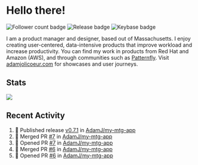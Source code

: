 # Hello there!

![Follower count badge](https://img.shields.io/github/followers/adamj?style=for-the-badge&logo=GitHub&logoColor=%23fff&link=https%3A%2F%2Fwww.github.com%2Fadamj)
![Release badge](https://img.shields.io/github/v/release/adamj/adamj?style=for-the-badge&logo=GitHub&logoColor=%23fff)
![Keybase badge](https://img.shields.io/keybase/pgp/mindreeper2420?style=for-the-badge&logo=keybase&logoColor=%23fff)

I am a product manager and designer, based out of Massachusetts. I enjoy creating user-centered, data-intensive products that improve workload and increase productivity. You can find my work in products from Red Hat and Amazon (AWS), and through communities such as [Patternfly](https://www.patternfly.org). Visit [adamjolicoeur.com](https://www.adamjolicoeur.com) for showcases and user journeys.

<!--
> Recent Activity automated using [GitHub Activity Readme Workflow](https://github.com/marketplace/actions/github-activity-readme)
> Icons from [Simple Icons](https://simpleicons.org)
> Badges from [Shields.io](https://shields.io)
> Readme Stats from [Readme Stats Workflow](https://github.com/anuraghazra/github-readme-stats)
-->

## Stats

<!-- Advanced stats -->
<picture>
  <source
    srcset="https://github-readme-stats.vercel.app/api?username=adamj&rank_icon=github&show_icons=true&theme=dark"
    media="(prefers-color-scheme: dark)"
  />
  <source
    srcset="https://github-readme-stats.vercel.app/api?username=adamj&rank_icon=github&show_icons=true"
    media="(prefers-color-scheme: light), (prefers-color-scheme: no-preference)"
  />
  <img src="https://github-readme-stats.vercel.app/api?username=adamj&rank_icon=github&show_icons=true" />
</picture>

## Recent Activity
<!-- Updates Every Monday at 6PM UTC (1PM EST) -->

<!--START_SECTION:activity-->
1. 🚀 Published release [v0.7.1](https://github.com/AdamJ/my-mtg-app/releases/tag/0.7.1) in [AdamJ/my-mtg-app](https://github.com/AdamJ/my-mtg-app)
2. 🎉 Merged PR [#7](https://github.com/AdamJ/my-mtg-app/pull/7) in [AdamJ/my-mtg-app](https://github.com/AdamJ/my-mtg-app)
3. 💪 Opened PR [#7](https://github.com/AdamJ/my-mtg-app/pull/7) in [AdamJ/my-mtg-app](https://github.com/AdamJ/my-mtg-app)
4. 🎉 Merged PR [#6](https://github.com/AdamJ/my-mtg-app/pull/6) in [AdamJ/my-mtg-app](https://github.com/AdamJ/my-mtg-app)
5. 💪 Opened PR [#6](https://github.com/AdamJ/my-mtg-app/pull/6) in [AdamJ/my-mtg-app](https://github.com/AdamJ/my-mtg-app)
<!--END_SECTION:activity-->

